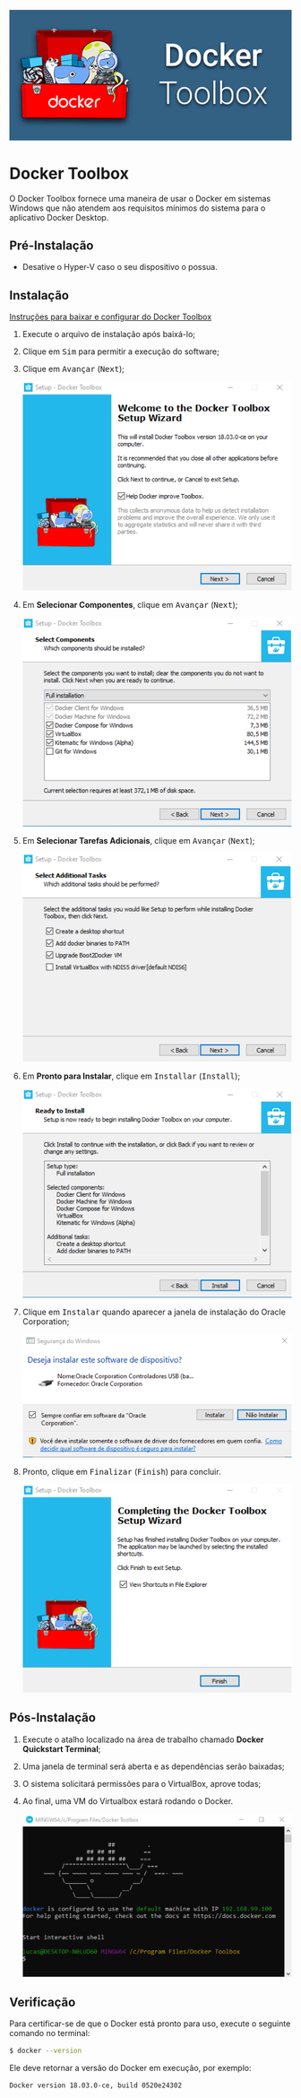 ![Docker Toolbox](./images/toolbox.png)

# Docker Toolbox

O Docker Toolbox fornece uma maneira de usar o Docker em sistemas Windows que não atendem aos requisitos mínimos do sistema para o aplicativo Docker Desktop.

## Pré-Instalação

- Desative o Hyper-V caso o seu dispositivo o possua.

## Instalação

[Instruções para baixar e configurar do Docker Toolbox](https://docs.docker.com/v17.12/toolbox/toolbox_install_windows/)

1. Execute o arquivo de instalação após baixá-lo;
2. Clique em <kbd>Sim</kbd> para permitir a execução do software;
3. Clique em <kbd>Avançar</kbd> (<kbd>Next</kbd>);

    ![Welcome](./images/welcome.png)

4. Em __Selecionar Componentes__, clique em <kbd>Avançar</kbd> (<kbd>Next</kbd>);

    ![Components](./images/components.png)

5. Em __Selecionar Tarefas Adicionais__, clique em <kbd>Avançar</kbd> (<kbd>Next</kbd>);

    ![Tasks](./images/tasks.png)

6. Em __Pronto para Instalar__, clique em <kbd>Installar</kbd> (<kbd>Install</kbd>);

    ![Ready](./images/ready.png)

7. Clique em <kbd>Instalar</kbd> quando aparecer a janela de instalação do Oracle Corporation;

    ![Permission](./images/permission.png)

8. Pronto, clique em <kbd>Finalizar</kbd> (<kbd>Finish</kbd>) para concluir.

    ![Finish](./images/finish.png)

## Pós-Instalação

1. Execute o atalho localizado na área de trabalho chamado __Docker Quickstart Terminal__;
2. Uma janela de terminal será aberta e as dependências serão baixadas;
3. O sistema solicitará permissões para o VirtualBox, aprove todas;
4. Ao final, uma VM do Virtualbox estará rodando o Docker.

    ![Terminal](./images/terminal.png)

## Verificação

Para certificar-se de que o Docker está pronto para uso, execute o seguinte comando no terminal:

```bash
$ docker --version
```

Ele deve retornar a versão do Docker em execução, por exemplo:

```bash
Docker version 18.03.0-ce, build 0520e24302
```

